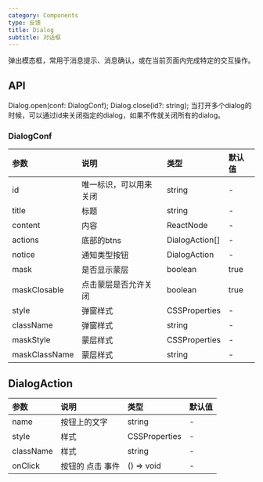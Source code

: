 ```yaml
---
category: Components
type: 反馈
title: Dialog
subtitle: 对话框
---
```


弹出模态框，常用于消息提示、消息确认，或在当前页面内完成特定的交互操作。

## API

Dialog.open(conf: DialogConf); Dialog.close(id?: string); 当打开多个dialog的时候，可以通过id来关闭指定的dialog，如果不传就关闭所有的dialog。

### DialogConf 

| 参数          | 说明                   | 类型             | 默认值 |
| :------------ | :--------------------- | :--------------- | :----- |
| id            | 唯一标识，可以用来关闭 | string           | -      |
| title         | 标题                   | string           | -      |
| content       | 内容                   | ReactNode        | -      |
| actions       | 底部的btns             | DialogAction\[\] | -      |
| notice        | 通知类型按钮           | DialogAction     | -      |
| mask          | 是否显示蒙层           | boolean          | true   |
| maskClosable  | 点击蒙层是否允许关闭   | boolean          | true   |
| style         | 弹窗样式               | CSSProperties    | -      |
| className     | 弹窗样式               | string           | -      |
| maskStyle     | 蒙层样式               | CSSProperties    | -      |
| maskClassName | 蒙层样式               | string           | -      |

## DialogAction 

| 参数      | 说明             | 类型          | 默认值 |
| :-------- | :--------------- | :------------ | :----- |
| name      | 按钮上的文字     | string        | -      |
| style     | 样式             | CSSProperties | -      |
| className | 样式             | string        | -      |
| onClick   | 按钮的 点击 事件 | () => void    | -      |
